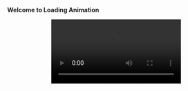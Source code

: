 **Welcome to Loading Animation**

<p align="center">
<video src="https://github.com/user-attachments/assets/0f1c486c-72a7-442a-866d-645c0df6d5bb"></video>
</p>

